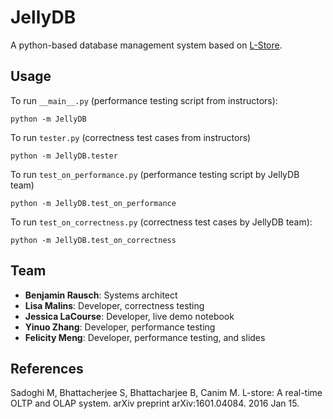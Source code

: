 # JellyDB
A python-based database management system based on [L-Store](https://www.researchgate.net/publication/324150481_L-Store_A_Real-time_OLTP_and_OLAP_System).

## Usage

To run `__main__.py` (performance testing script from instructors):
```
python -m JellyDB
```

To run `tester.py` (correctness test cases from instructors)
```
python -m JellyDB.tester
```

To run `test_on_performance.py` (performance testing script by JellyDB team)
```
python -m JellyDB.test_on_performance
```

To run `test_on_correctness.py` (correctness test cases by JellyDB team):
```
python -m JellyDB.test_on_correctness
```


## Team
- __Benjamin Rausch__: Systems architect
- __Lisa Malins__: Developer, correctness testing
- __Jessica LaCourse__: Developer, live demo notebook
- __Yinuo Zhang__: Developer, performance testing
- __Felicity Meng__: Developer, performance testing, and slides

## References
Sadoghi M, Bhattacherjee S, Bhattacharjee B, Canim M. L-store: A real-time OLTP and OLAP system. arXiv preprint arXiv:1601.04084. 2016 Jan 15.
